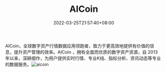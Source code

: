 ﻿---
weight: 
title: "AICoin"
description: "AICoin，全球数字资产行情数据应用领跑者，致力于更高效地提供有价值的信息，提升资产管理的效率"
date: 2022-03-25T21:57:40+08:00
lastmod: 2022-7-15T15:57:11+08:00
draft: false
authors: ["DongShanQing"]
featuredImage: "aicoin.png"
link: "http://www.aicoin.com"
tags: ["数据收集","AICoin"]
categories: ["navigation"]
navigation: ["数据收集"]
lightgallery: true
toc: true
pinned: false
recommend: false
recommend1: false
---
AICoin，全球数字资产行情数据应用领跑者，致力于更高效地提供有价值的信息，提升资产管理的效率。AICoin ，拥有全面而优质的数字资产资源，自 2013 年以来，深耕细作，为用户提供实时行情、专业K线、指标分析、资讯动态等专业的数据服务。![aicoin](C:\Users\Administrator\Desktop\7.15\aicoin\aicoin.png)
